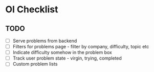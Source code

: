 # OI Checklist

## TODO
- [ ] Serve problems from backend
- [ ] Filters for problems page - filter by company, difficulty, topic etc
- [ ] Indicate difficulty somehow in the problem box
- [ ] Track user problem state - virgin, trying, completed
- [ ] Custom problem lists
